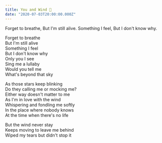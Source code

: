 ```yaml
---
title: You and Wind 🎐
date: "2020-07-03T20:00:00.000Z"
---
```


Forget to breathe,
But I'm still alive.
Something I feel,
But I don't know why.

<!-- more -->

Forget to breathe <br/>
But I'm still alive <br/>
Something I feel <br/>
But I don't know why <br/>
Only you I see <br/>
Sing me a lullaby <br/>
Would you tell me <br/>
What's beyond that sky <br/>

As those stars keep blinking  <br/>
Do they calling me or mocking me? <br/>
Either way doesn't matter to me <br/>
As I'm in love with the wind <br/>
Whispering and fondling me softly <br/>
In the place where nobody knows <br/>
At the time when there's no life <br/>

But the wind never stay <br/>
Keeps moving to leave me behind <br/> 
Wiped my tears but didn't stop it <br/>
